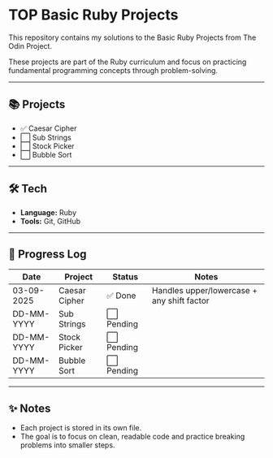 # TOP Basic Ruby Projects

This repository contains my solutions to the Basic Ruby Projects from The Odin Project.

These projects are part of the Ruby curriculum and focus on practicing fundamental programming concepts through problem-solving.

***

## 📚 Projects
- ✅ Caesar Cipher
- ⬜ Sub Strings
- ⬜ Stock Picker
- ⬜ Bubble Sort

***

## 🛠️ Tech
- **Language:** Ruby
- **Tools:** Git, GitHub

***

## 🚀 Progress Log

| Date       | Project       | Status  | Notes                                    |
|------------|---------------|---------|------------------------------------------|
| 03-09-2025 | Caesar Cipher | ✅ Done |Handles upper/lowercase + any shift factor|
| DD-MM-YYYY | Sub Strings   | ⬜ Pending |                                        |
| DD-MM-YYYY | Stock Picker  | ⬜ Pending |                                        |
| DD-MM-YYYY | Bubble Sort   | ⬜ Pending |                                        |

***

## ✨ Notes
- Each project is stored in its own file.
- The goal is to focus on clean, readable code and practice breaking problems into smaller steps.
